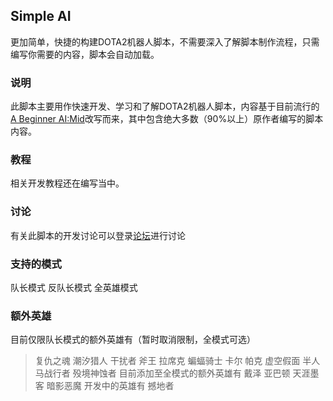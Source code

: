 ## Simple AI
更加简单，快捷的构建DOTA2机器人脚本，不需要深入了解脚本制作流程，只需编写你需要的内容，脚本会自动加载。
### 说明
此脚本主要用作快速开发、学习和了解DOTA2机器人脚本，内容基于目前流行的[A Beginner AI:Mid](https://steamcommunity.com/sharedfiles/filedetails/?id=1573671599)改写而来，其中包含绝大多数（90%以上）原作者编写的脚本内容。
### 教程
相关开发教程还在编写当中。
### 讨论
有关此脚本的开发讨论可以登录[论坛](http://discuss.alcedogroup.com/t/simple-ai-dev)进行讨论
### 支持的模式
队长模式
反队长模式
全英雄模式
### 额外英雄
目前仅限队长模式的额外英雄有（暂时取消限制，全模式可选）
> 复仇之魂
> 潮汐猎人
> 干扰者
> 斧王
> 拉席克
> 蝙蝠骑士
> 卡尔
> 帕克
> 虚空假面
> 半人马战行者
> 殁境神蚀者
目前添加至全模式的额外英雄有
> 戴泽
> 亚巴顿
> 天涯墨客
> 暗影恶魔
开发中的英雄有
> 撼地者
